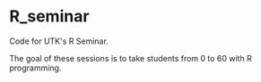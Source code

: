 # R_seminar

Code for UTK's R Seminar.

The goal of these sessions is to take students from 0 to 60 with R programming.
